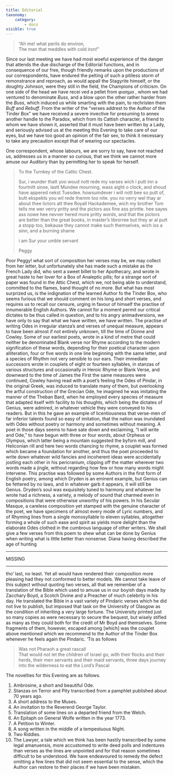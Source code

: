 ```yaml
---
title: Editorial
taxonomy:
    category:
        - docs
visible: true
---
```


> “Ah me! what perils do environ,  
The man that meddles with cold iron!”

Since our last meeting we have had most woeful experience of the danger that attends the due discharge of the Editorial functions, and in consequence of our free, though friendly remarks upon the productions of our correspondents, have endured the pelting of such a pitiless storm of remonstrance and reproach, as would appall the Stagyrite himself, or the doughty Johnson, were they still in the field, the Champions of criticism. On one side of the head we have recei ved a pellet from  φιαημα , whom we had ventured to denominate *Buss*, and a blow upon the other rather harder from the *Buss*, which induced us while smarting with the pain, to rechristen them *Buff* and *Rebuff*. From the writer of the “verses addrest to the Author of the Tinder Box” we have received a severe invective for presuming to annex another handle to the Paradox, which from its Cattish character, a friend to whom we have shown it, asserted that it must have been written by a Lady, and seriously advised us at the meeting this Evening to take care of our eyes, but we have too good an opinion of the fair sex, to think it necessary to take any precaution except that of wearing our spectacles.

One correspondent, whose labours, we are sorry to say, have not reached us, addresses us in a manner so curious, that we think we cannot more amuse our Auditory than by permitting her to speak for herself.

> To the Turnkey of the Cattic Chest.
> 
> Sur, i wunder thatt yoo woud nott rede my varses wich i putt inn a fourtnitt sinse, lastt Mundee mourning, wass aight o clock, and shoud have appered nekst Tuesdee. howsumdever i will nott bee so putt of, butt ekspekts you wil rede themm too nite. you no verry wel thay ar about thee lictors att thee Royall Hackademee, wich my brother Tom tells me wer verry pritty and the pictors ass fine ass printte. hee sayes ass nowe hee nevver hered more pritty *words*, and that the pictors are better than the great books, in master’s librorree
> but they ar al putt a stopp too, bekause they cannot make such themselves, wich iss a sinn, and a burning shame
> 
> i am Sur your umble servant
> 
> Peggy

Poor Peggy! what sort of composition her verses may be, we may collect from her letter, but unfortunately she has made such a mistake as the French Lady did, who sent a sweet billet to her Apothecary, and wrote in great haste to her lover for a Box of Analeptic pills; for a strange sort of paper was found in the Attic Chest, which we, not being able to understand, committed to the flames, band thought of no more. But what has most surprized us, is the indignation of the learned Author fo the Tinder Box, who seems furious that we should comment on his long and short verses, and requires us to recall our censure, urging in favour of himself the practise of innumerable English Authors. We cannot for a moment permit our critical dictates to be thus called in question, and to his angry animadversions, we have only to say that what we have written, we have written. The practise of writing Odes in irregular stanza’s and verses of unequal measure, appears to have been almost if not entirely unknown, till the time of Donne and Cowley. Some of our earliest poets, wrote in a kind of metre that could neither be denominated Blank verse nor Rhyme according to the modern signification of these words, depending for their poetical character upon alliteration, four or five words in one line beginning with the same letter, and a species of Rhythm not very sensible to our ears. Their immediate successors  wrote in couplets of eight or fourteen syllables, in stanzas of various structures and occasionally in Heroic Rhyme or Blank Verse, and downward to the time of James the First the same measures were continued, Cowley having read with a poet’s feeling the Odes of Pindar, in the original Greek, was induced to translate many of them, but overlooking the artful construction of the Grecian Ode, he imagined he was imitating the manner of the Theban Bard, when he employed every species of measure that adapted itself with facility to his thoughts, which being the dictates of Genius, were admired, in whatever vehicle they were conveyed to his readers. But in this he gave an example of licentiousness that verse-men of far inferior talents found so easy of imitation, that the nation was inundated with Odes without poetry or harmony and sometimes without meaning. A poet in those days seems to have sate down and exclaiming, “I will write and Ode,” to have begun with three or four words, about Orpheus or Olympus, which latter being a mountain suggested the byforn mill, and Heliconian rill and here two words chancing to rhyme, a couplet was formed which became a foundation for another, and thus the poet proceeded to write down whatever wild fancies and incoherent ideas were accidentally jostling each other in his pericranium, clipping off the matter wherever two words made a jingle, without regarding how few or how many words might intervene. This practise was followed by some Authors in the first form of English poetry, among which Dryden is an eminent example, but Genius can be fettered by no laws, and in whatever garb it appears, it will still be Genius. Dryden’s soul was exquisitely tuned to harmony and whatever he wrote had a richness, a variety, a melody of sound that charmed even in compositions that were otherwise unworthy of his powers. In his Secular Masque, a careless composition yet stamped with the genuine character of the poet, we have specimens of almost every mode of Lyric numbers, and of Rhyming lines from a single monosyllable to eleven syllables, altogether forming a whole of such ease and spirit as yields more delight than the elaborate Odes clothed in the cumbrous language of other writers. We shall give a few verses from this poem to shew what can be done by Genius when writing what is little better than nonsense. Diana having described the age of hunting

---

MISSING

---

tho’ last, no least. Yet all would have rendered their composition more pleasing had they not conformed to better models. We cannot take leave of this subject without quoting two verses, all that we remember of a translation of the Bible which used to amuse us in our boyish days made by Zacchary Boyd, a Scotch Divine and a Preacher of much celebrity in his day. He translated the Bible in a vast variety of Pindaric verses which he did not live to publish, but imposed that task on the University of Glasgow as the condition of inheriting a very large fortune. The University printed just so many copies as were necessary to secure the bequest, but wisely stifled as many as they could both for the credit of Mr Boyd and themselves. Some fragments of them, however, escaped among [which] was the couplet above mentioned which we recommend to the Author of the Tinder Box whenever he feels again the Pindaric. ’Tis as follows

> Was not Pharaoh a great rascall  
> That would not let the children of Israel go, with their flocks and their herds, their men servants and their maid servants, three days journey into the wilderness to eat the Lord’s Pascal
> 	

The novelties for this Evening are as follows.

1. Ambrosine, a short and beautiful Ode.
2. Stanzas on Terror and Pity transcribed from a pamphlet published about 70 years ago.
3. A short address to the Muses.
4. An invitation to the Reverend George Taylor.
5. Translation of some lines on a departed friend from the Welch.
6. An Epitaph on General Wolfe written in the year 1773.
7. A Petition to Winter.
8. A song written in the middle of a tempestuous Night.
9. Two Riddles.
10. The Lawyer, a tale which we think has been hastily transcribed by some legal amanuensis, more accustomed to write deed polls and indentures than verses as the lines are unpointed and for that reason sometimes difficult to be understood. We have endeavoured to remedy the defect omitting a few lines that did not seem essential to the sense, which the Author can restore to their places if we have been mistaken.
